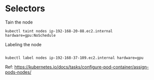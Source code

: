 # Selectors

Tain the node
```
kubectl taint nodes ip-192-168-20-88.ec2.internal hardware=gpu:NoSchedule
```

Labeling the node
```

kubectl label nodes ip-192-168-37-109.ec2.internal hardware=gpu
```

Ref: https://kubernetes.io/docs/tasks/configure-pod-container/assign-pods-nodes/ 